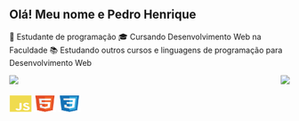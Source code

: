## Olá! Meu nome e Pedro Henrique 

📖 Estudante de programação
🎓 Cursando Desenvolvimento Web na Faculdade
📚 Estudando outros cursos e linguagens de programação para Desenvolvimento Web

<div>  
  <img  height="180em" src="https://github-readme-stats.vercel.app/api?username=PedroH-A-Dev&show_icons=true&theme=great-gatsby&include_all_commits=true&count_private=true"/>
  <img align="right" height="180em" src="https://github-readme-stats.vercel.app/api/top-langs/?username=PedroH-A-Dev&layout=compact&langs_count=16&theme=great-gatsby"/>
</div>


<div style="display: inline_block"><br>
  <img align="center" alt="Rafa-Js" height="30" width="40" src="https://raw.githubusercontent.com/devicons/devicon/master/icons/javascript/javascript-plain.svg">
  <img align="center" alt="Rafa-HTML" height="30" width="40" src="https://raw.githubusercontent.com/devicons/devicon/master/icons/html5/html5-original.svg">
  <img align="center" alt="Rafa-CSS" height="30" width="40" src="https://raw.githubusercontent.com/devicons/devicon/master/icons/css3/css3-original.svg">          
</div>

##
<div>

  </div>
